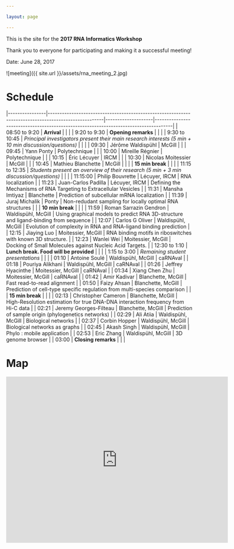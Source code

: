```yaml
---

layout: page

---
```


This is the site for the **2017 RNA Informatics Workshop** 

Thank you to everyone for participating and making it a successful meeting!

Date: June 28, 2017

![meeting]({{ site.url  }}/assets/rna_meeting_2.jpg)

<h1 class="page-heading"> Schedule </h1>

<style>
table {
    border-collapse: collapse;
    width: 100%;
}

th, td {
    text-align: left;
    padding: 8px;
}

tr:nth-child(odd){background-color: #f2f2f2}
</style>

|----------------|-----------------------------------------------------------------------------------------------------|--------------------|-------------------------------------------------------------------------------------| 
| 08:50 to 9:20  | **Arrival**                                                                                             |                    |                                                                                     | 
| 9:20 to 9:30   | **Opening remarks**                                                                                     |                    |                                                                                     | 
| 9:30 to 10:45  | *Principal investigators present their main research interests (5 min + 10 min discussion/questions)* |                    |                                                                                     | 
| 09:30          | Jérôme Waldispühl                                                                                   | McGill             |                                                                                     | 
| 09:45          | Yann Ponty                                                                                          | Polytechnique      |                                                                                     | 
| 10:00          | Mireille Régnier                                                                                    | Polytechnique      |                                                                                     | 
| 10:15          | Éric Lécuyer                                                                                        | IRCM               |                                                                                     | 
| 10:30          | Nicolas Moitessier                                                                                  | McGill             |                                                                                     | 
| 10:45          | Mathieu Blanchette                                                                                  | McGill             |                                                                                     | 
|                | **15 min break**                                                                                        |                    |                                                                                     | 
| 11:15 to 12:35 | *Students present an overview of their research (5 min + 3 min discussion/questions)*                 |                    |                                                                                     | 
| 11:15:00       | Philip Bouvrette                                                                                    | Lécuyer, IRCM      | RNA localization                                                                    | 
| 11:23          | Juan-Carlos Padilla                                                                                 | Lécuyer, IRCM      | Defining the Mechanisms of RNA Targeting to Extracellular Vesicles                  | 
| 11:31          | Mansha Imtiyaz                                                                                      | Blanchette         | Prediction of subcellular mRNA localization                                         | 
| 11:39          | Juraj Michalik                                                                                      | Ponty              | Non-redudant sampling for locally optimal RNA structures                            | 
|                | **10 min break**                                                                                        |                    |                                                                                     | 
| 11:59          |   Roman Sarrazin Gendron                                                                                     | Waldispühl, McGill | Using graphical models to predict RNA 3D-structure and ligand-binding from sequence                                                                            | 
| 12:07          |  Carlos G Oliver                                                                                  | Waldispühl, McGill | Evolution of complexity in RNA and RNA-ligand binding prediction                                                                            | 
| 12:15          | Jiaying Luo                                                                                   | Moitessier, McGill | RNA binding motifs in riboswitches with known 3D structure.                                                                            | 
| 12:23          | Wanlei Wei                                                                                      | Moitessier, McGill | Docking of Small Molecules against Nucleic Acid Targets.                                                                             | 
| 12:30 to 1:10  | **Lunch break. Food will be provided**                                                                  |                    |                                                                                     | 
| 1:15 to 3:00       | *Remaining student presentations*                                                                     |                    |                                                                                     | 
| 01:10          |    Antoine Soulé                                                                            | Waldispühl, McGill | caRNAval | 
| 01:18          | Pouriya Alikhani                                                                                     | Waldispühl, McGill | caRNAval                    | 
| 01:26          |    Jeffrey Hyacinthe                                                                                      | Moitessier, McGill | caRNAval                         | 
| 01:34          |    Xiang Chen Zhu                                                                                       | Moitessier, McGill | caRNAval                            | 
| 01:42          | Amir Kadivar                                                                                        | Blanchette, McGill | Fast read-to-read alignment                                                         | 
| 01:50          | Faizy Ahsan                                                                                         | Blanchette, McGill | Prediction of cell-type specific regulation from multi-species comparison           | 
|                | **15 min break**                                                                                        |                    |                                                                                     | 
| 02:13          | Christopher Cameron                                                                                 | Blanchette, McGill | High-Resolution estimation for true DNA-DNA interaction frequency from Hi-C data    | 
| 02:21          | Jeremy Georges-Filteau                                                                              | Blanchette, McGill | Prediction of sample origin (phylogenetics networks)                                | 
| 02:29          | Ali Atiia | Waldispühl, McGill | Biological networks                                                                 | 
| 02:37          | Corbin Hopper                                                                                       | Waldispühl, McGill | Biological networks as graphs                                                       | 
| 02:45          | Akash Singh                                                                                         | Waldispühl, McGill | Phylo : mobile application                                                          | 
| 02:53          | Eric Zhang                                                                                          | Waldispühl, McGill | 3D genome browser                                                                   | 
| 03:00          | **Closing remarks**                                                                                     |                    |                                                                                     | 




<h1 class="page-heading"> Map </h1>



<iframe src="https://www.google.com/maps/embed?pb=!1m18!1m12!1m3!1d1176.4867019571768!2d-73.58012838649393!3d45.507570734521835!2m3!1f0!2f0!3f0!3m2!1i1024!2i768!4f13.1!3m3!1m2!1s0x4cc91a3829eadafd%3A0x304925aa0c44027d!2sTrottier+Bldg%2C+3630+University+St%2C+Montreal%2C+QC+H3A+2B2!5e0!3m2!1sen!2sca!4v1498238623072" width="600" height="450" frameborder="0" style="border:0" allowfullscreen></iframe>
